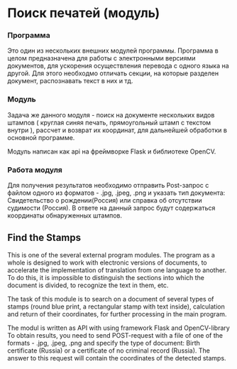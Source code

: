 # Поиск печатей (модуль)

### Программа
Это один из нескольких внешних модулей программы. 
Программа в целом предназначена для работы с электронными версиями документов, для ускорения осуществления перевода с одного языка на другой. 
Для этого необходмо отличать секции, на которые разделен документ, распознавать текст в них и тд.

### Модуль
Задача же данного модуля - поиск на документе нескольких видов штампов ( круглая синяя печать, прямоугольный штамп с текстом внутри ),
рассчет и возврат их координат, для дальнейшей обработки в основной программе. 

Модуль написан как api на фреймворке Flask и библиотеке OpenCV.

### Работа модуля
Для получения результатов необходимо отправить Post-запрос с файлом одного из форматов - .jpg, .jpeg, .png 
и указать тип документа: Свидетельство о рождении(Россия) или справка об отсутствии судимости (Россия). 
В ответе на данный запрос будут содержаться координаты обнаруженных штампов.  



## Find the Stamps

This is one of the several external program modules. 
The program as a whole is designed to work with electronic versions of documents, to accelerate the implementation of translation from one language to another. 
To do this, it is impossible to distinguish the sections into which the document is divided, to recognize the text in them, etc.

The task of this module is to search on a document of several types of stamps (round blue print, a rectangular stamp with text inside), 
calculation and return of their coordinates, for further processing in the main program.

The modul is written as API with using framework Flask and OpenCV-library
To obtain results, you need to send POST-request with a file of one of the formats - .jpg, .jpeg, .png 
and specify the type of document: Birth certificate (Russia) or a certificate of no criminal record (Russia).
The answer to this request will contain the coordinates of the detected stamps.




